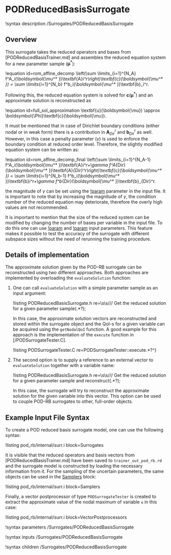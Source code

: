 # PODReducedBasisSurrogate

!syntax description /Surrogates/PODReducedBasisSurrogate

## Overview

This surrogate takes the reduced operators and bases from [PODReducedBasisTrainer.md]
and assembles the reduced equation system for a new parameter sample ($\boldsymbol{\mu^* }$):

!equation id=rom_affine_decomp
\left(\sum \limits_{i=1}^{N_A} f^A_i(\boldsymbol{\mu^* })\textbf{A}_i^r\right)\textbf{c}(\boldsymbol{\mu^* }) =
\sum \limits_{i=1}^{N_b} f^b_i(\boldsymbol{\mu^* })\textbf{b}_i^r.

Following this, the reduced equation system is solved for $\textbf{c}(\boldsymbol{\mu^* })$ and
an approximate solution is reconstructed as

!equation id=full_sol_approximation
\textbf{u}(\boldsymbol{\mu})
\approx
\boldsymbol{\Phi}\textbf{c}(\boldsymbol{\mu}).

It must be mentioned that in case of Dirichlet boundary conditions (either nodal or in weak form)
there is a contribution in $\textbf{A}_{Dir}^r$ and $\textbf{b}_{Dir}^r$ as well.
However, in this case a penalty parameter ($\gamma$) is used to enforce the boundary condition at
reduced order level. Therefore, the slightly modified equation system can be written as:

!equation id=rom_affine_decomp_final
\left(\sum \limits_{i=1}^{N_A-1} f^A_i(\boldsymbol{\mu^* })\textbf{A}_i^r+\gamma f^A_{Dir}(\boldsymbol{\mu^* })\textbf{A}_{Dir}^r\right)\textbf{c}(\boldsymbol{\mu^* }) =
\sum \limits_{i=1}^{N_b-1} f^b_i(\boldsymbol{\mu^* })\textbf{b}_i^r+\gamma f^b_{Dir}(\boldsymbol{\mu^* })\textbf{b}_{Dir}^r.

the magnitude of $\gamma$ can be set using the [!param](/Surrogates/PODReducedBasisSurrogate/penalty) parameter in the input file. It is important
to note that by increasing the magnitude of $\gamma$, the condition number of the reduced equation
may deteriorate, therefore the overly high values are not recommended.

It is important to mention that the size of the reduced system can be modified by
changing the number of bases per variable in the input file. To do this one can
use [!param](/Surrogates/PODReducedBasisSurrogate/change_rank) and [!param](/Surrogates/PODReducedBasisSurrogate/new_ranks) input parameters. This feature makes it possible
to test the accuracy of the surrogate with different subspace sizes without the
need of rerunning the training procedure.

## Details of implementation

The approximate solution given by the POD-RB surrogate can be reconstructed using two different
approaches. Both approaches are implemented by overloading the `evaluateSolution` function:

1. One can call `evaluateSolution` with a simple parameter sample as an input argument:

   !listing PODReducedBasisSurrogate.h re=\s\s/// Get the reduced solution for a given parameter sample(.*?);

   In this case, the approximate solution vectors are reconstructed and stored within the surrogate object and
   the QoI-s for a given variable can be acquired using the `getNodalQoI` function.
   A good example for this approach is the implementation of the `execute` function in [/PODSurrogateTester.C].

   !listing PODSurrogateTester.C re=PODSurrogateTester::execute.*?^}

2. The second option is to supply a reference to an external vector to `evaluateSolution`
   together with a variable name:

   !listing PODReducedBasisSurrogate.h re=\s\s/// Get the reduced solution for a given parameter sample and reconstruct(.*?);

   In this case, the surrogate will try to reconstruct the approximate solution for the given variable into
   this vector. This option can be used to couple POD-RB surrogates to other, full-order
   objects.

## Example Input File Syntax

To create a POD reduced basis surrogate model, one can use the following syntax:

!listing pod_rb/internal/surr.i block=Surrogates

It is visible that the reduced operators and basis vectors from [PODReducedBasisTrainer.md]
have been saved to `trainer_out_pod_rb.rd` and the surrogate model is constructed by
loading the necessary information from it. For the sampling
of the uncertain parameters, the same objects can be used in the [Samplers](Samplers/index.md) block:

!listing pod_rb/internal/surr.i block=Samplers

Finally, a vector postprocessor of type `PODSurrogateTester` is created to extract
the approximate value of the nodal maximum of variable `u` in this case:

!listing pod_rb/internal/surr.i block=VectorPostprocessors



!syntax parameters /Surrogates/PODReducedBasisSurrogate

!syntax inputs /Surrogates/PODReducedBasisSurrogate

!syntax children /Surrogates/PODReducedBasisSurrogate
